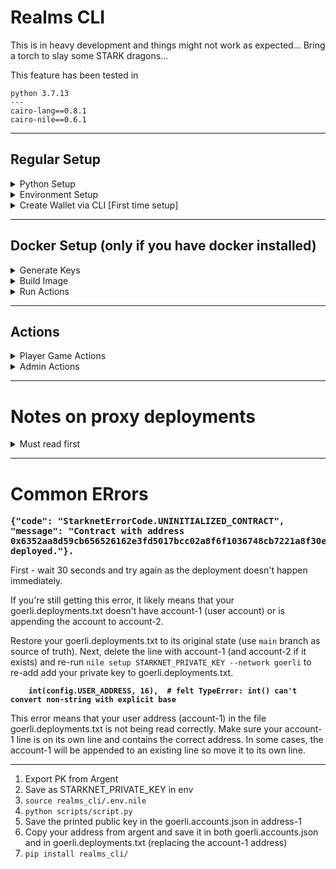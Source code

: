 # Realms CLI

This is in heavy development and things might not work as expected... Bring a torch to slay some STARK dragons...

This feature has been tested in
```
python 3.7.13
---
cairo-lang==0.8.1
cairo-nile==0.6.1
```

---
## Regular Setup


<details><summary>Python Setup</summary>


1. Upgrade pip: `/usr/local/bin/python -m pip install --upgrade pip` (Note: This will [break for OSX users who install via homebrew](https://github.com/Homebrew/legacy-homebrew/issues/26900). The workaround is to upgrade with homebrew: `brew install python3` or python3<area>@3.7)
2. Remove *all* previous cairo nile packages: `$ pip uninstall cairo-nile` and check with `$ pip freeze` to make sure it's removed.
3. Install nile 0.6.1: `pip install cairo-nile`
4. Install the realms_cli: `$ pip install realms_cli/` (ensure you are in the realms-contracts dir)

You now should have the realms_cli commands available when you run `$ nile`.

</details>

<details><summary>Environment Setup</summary>

1. Compile all the contracts with `$ nile compile` (The CLI calls these .json files, they are gitignored to avoid conflits.)
2. Compile the account contract `$ nile compile openzeppelin/account/Account.cairo --account_contract`

Create an `.env.nile` in the realms_cli/ directory with the following entries:

```
export STARKNET_PRIVATE_KEY=<A PRIVATE KEY>  # admin private key - see below to generate
export STARKNET_NETWORK=alpha-goerli  # different from nile_network
```
⚠️ Never commit this file!


After your initial setup you will have to rerun the following commands on each new session:

```bash
$ source realms_cli/.env.nile
```
</details>

<details><summary>Create Wallet via CLI [First time setup]</summary>

### NOTE: This is the temporary solution until native ArgentX integration

1. First create a new private key
```bash
$ nile create_pk
```
2. Save in printed private key in the .env.nile you created in the previous step as STARKNET_PRIVATE_KEY
3. The run the following to save it in your enviroment:
```
$ source realms_cli/.env.nile
```
4. The setup and deploy your account with the following:
```
$ nile setup STARKNET_PRIVATE_KEY --network goerli
```
5. Now your address will be saved in the goerli.accounts.json with the account name account-1 (NOTE: If you plan to contribute to the code, please delete reference of your account before commiting. There is a current limitation with nile that does not allow the saving of this information elsewhere.)

</details>

---
## Docker Setup (only if you have docker installed)

<details><summary>Generate Keys</summary>

Run the following command to generate your keys

```
docker run --env STARKNET_NETWORK=alpha-goerli -it \
  ghcr.io/bibliothecaforadventurers/loot:latest /bin/zsh -c "\
  export STARKNET_PRIVATE_KEY=\`nile create_pk\` && \
  nile setup STARKNET_PRIVATE_KEY --network goerli && \
  export STARKNET_PUBLIC_KEY=\`egrep -o '[0-9]{20,}' /loot/realms-contracts/goerli.accounts.json | tail -1\` && \
  export STARKNET_ACCOUNT_ADDRESS=\`egrep -o '0x\w{20,}' /loot/realms-contracts/goerli.accounts.json | tail -1\` && \
  echo '\n' && \
  echo STARKNET_PRIVATE_KEY=\$STARKNET_PRIVATE_KEY && \
  echo STARKNET_PUBLIC_KEY=\$STARKNET_PUBLIC_KEY && \
  echo STARKNET_ACCOUNT_ADDRESS=\$STARKNET_ACCOUNT_ADDRESS"
```

This will result in output that looks like

```
🚀 Deploying Account
⏳ ️Deployment of Account successfully sent at 0x0686175e3db8a1b9ae5d02091bbf885a00d887aeda9aec04fe1802539a1f24d9
🧾 Transaction hash: 0x220012496f4cc9fcea0f81b138c3c0a09e15698a5fd35fc50c8eef10b9f02d5
📦 Registering deployment as account-1 in goerli.deployments.txt

STARKNET_PRIVATE_KEY=3129792616408231248471974783948651331119707311003002655274854346627138219317
STARKNET_PUBLIC_KEY=516739183064354262837439537937676007814205513236684073745044383316691771411
STARKNET_ACCOUNT_ADDRESS=0x0686175e3db8a1b9ae5d02091bbf885a00d887aeda9aec04fe1802539a1f24d9
```

Take note of the `STARKNET_PRIVATE_KEY`, `STARKNET_PUBLIC_KEY` & `STARKNET_ACCOUNT_ADDRESS` values which will be needed to build your image.

</details>

<details><summary>Build Image</summary>

Save this Dockerfile locally

```dockerfile
FROM ghcr.io/bibliothecaforadventurers/loot:latest

ARG STARKNET_PRIVATE_KEY
ENV STARKNET_PRIVATE_KEY=$STARKNET_PRIVATE_KEY
ARG STARKNET_PUBLIC_KEY
ENV STARKNET_PUBLIC_KEY=$STARKNET_PUBLIC_KEY
ARG STARKNET_ACCOUNT_ADDRESS
ENV STARKNET_ACCOUNT_ADDRESS=$STARKNET_ACCOUNT_ADDRESS
ARG STARKNET_NETWORK
ENV STARKNET_NETWORK=${STARKNET_NETWORK:-alpha-goerli}

RUN echo "$STARKNET_ACCOUNT_ADDRESS:/usr/local/lib/python3.7/site-packages/nile/artifacts/abis/Account.json:account-1" >> /loot/realms-contracts/goerli.deployments.txt
RUN sed -i -e "s/}}/}, \"$STARKNET_PUBLIC_KEY\": {\"address\": \"$STARKNET_ACCOUNT_ADDRESS\", \"index\": 1}}/" /loot/realms-contracts/goerli.accounts.json

WORKDIR /loot/realms-contracts/
ENTRYPOINT ["nile"]
```

In the directory you saved the Dockerfile, run the following command to build your Docker image. Replace the placeholders with the values from the previous section.

⚠️ Never expose this image you've built to the public since your keys can be seen in docker history!

```
docker build \
  --build-arg STARKNET_PRIVATE_KEY=<PRIVATE_KEY> \
  --build-arg STARKNET_PUBLIC_KEY=<PUBLIC_KEY> \
  --build-arg STARKNET_ACCOUNT_ADDRESS=<ACCOUNT_ADDRESS> \
  . -t realms_cli
```

</details>


<details><summary>Run Actions</summary>


```bash
# list available actions
docker run -t realms_cli

# run check_realms action
docker run -t realms_cli check_realms

# get shell access
docker run -it --entrypoint /bin/zsh realms_cli

```

</details>

---

## Actions

<details><summary>Player Game Actions</summary>

This is not the full list of actions and new commands are being frequently added. To find all the current available commands run

``` bash
nile
```
---

### Mint Realm

``` bash
nile mint_realm 1

```

If your tx fails, someone has already minted this realm

---

### Set Metadata (use as temporary until production)

```
$ nile set_realm_data 1
```

---

### Approve your Realms for game usage

```
$ nile approve_realm
```

---

### Settle realm

```
$ nile settle_realm 1
```

---

### Check Lords

```
$ nile check_lords
```

---

### Check Realms

```
$ nile check_realms
```

---

### Check Resources

```
$ nile check_resources
```

Of another user:

```
$ nile check_resources --address 0x000000
```

---

### Claim resources

Claims specific realms resources

```
$ nile claim_resources 1
```

---


</details>


<details><summary>Admin Actions</summary>


The following scripts deploy all contracts necessary to test and play realms on localhost/goerli (ADMIN ONLY).

### 1. Admin

`$ nile run --network localhost realms_cli/1_deploy_admin.py`

### 2. Deploy tokens

`$ nile run --network localhost realms_cli/2_deploy_token_contracts.py`

### 3. Deploy game contracts

`$ nile run --network localhost realms_cli/3_deploy_game_contracts.py`

### 4. Init the game

`$ nile run --network localhost realms_cli/4_init_game.py`

### 5. Set Costs

`$ nile run --network localhost realms_cli/5_set_costs.py`

### 6. Troops (or any other new module that needs adding updating)

`$ nile run --network localhost realms_cli/6_deploy_troops.py`

`$ nile run --network localhost realms_cli/7_upgrade.py`

`$ nile run --network goerli realms_cli/8_deploy_AMM.py`

### Tips

If you want to check a tx hash, run either

`$ nile debug --network NETWORK TXHASH`

Or `$ starknet get_transaction_receipt --hash TXHASH` (only for non-localhost)

### Adding a plugin

Add your logic to `realms_cli/realms_cli/main.py`
Add you cli entro to `realms_cli/pyproject.toml`
Reinstall the plugin cli `pip install realms_cli/`

</details>

---
# Notes on proxy deployments 

<details><summary>Must read first</summary>

Proxy contracts have some quirks which you must understand before playing with them.

1. Proxies do not know what functions they have in them. This means you need to use the implementation abi when calling them.
2. This means when you have deployed them you must replace the .json of the proxy with the implementation .json - Seen below

```
0x0708ccaad83939596224933ffc265cf468aeaccabac7bbe6d04fee416308785d:artifacts/abis/Exchange_ERC20_1155.json:Exchange_ERC20_1155
0x01dc57f37705770448008e8083da883a06d81b28f01c6a398a010fff12703401:artifacts/abis/Exchange_ERC20_1155.json:proxy_Exchange_ERC20_1155
```

</details>

---
# Common ERrors

<strong><pre>{"code": "StarknetErrorCode.UNINITIALIZED_CONTRACT", "message": "Contract with address 0x6352aa8d59cb656526162e3fd5017bcc02a8f6f1036748cb7221a8f30e89770 is not deployed."}.</pre></strong>

First - wait 30 seconds and try again as the deployment doesn't happen immediately. 

If you're still getting this error, it likely means that your goerli.deployments.txt doesn't have account-1 (user account) or is appending the account to account-2. 

Restore your goerli.deployments.txt to its original state (use `main` branch as source of truth). Next, delete the line with account-1 (and account-2 if it exists) and re-run `nile setup STARKNET_PRIVATE_KEY --network goerli` to re-add add your private key to goerli.deployments.txt.

<strong><pre>`    int(config.USER_ADDRESS, 16),  # felt
TypeError: int() can't convert non-string with explicit base`</pre></strong>

This error means that your user address (account-1) in the file goerli.deployments.txt is not being read correctly. Make sure your account-1 line is on its own line and contains the correct address. In some cases, the account-1 will be appended to an existing line so move it to its own line.


----


1. Export PK from Argent
2. Save as STARKNET_PRIVATE_KEY in env
3. `source realms_cli/.env.nile`
4. `python scripts/script.py`
5. Save the printed public key in the goerli.accounts.json in address-1
6. Copy your address from argent and save it in both goerli.accounts.json and in goerli.deployments.txt (replacing the account-1 address)
7. `pip install realms_cli/`